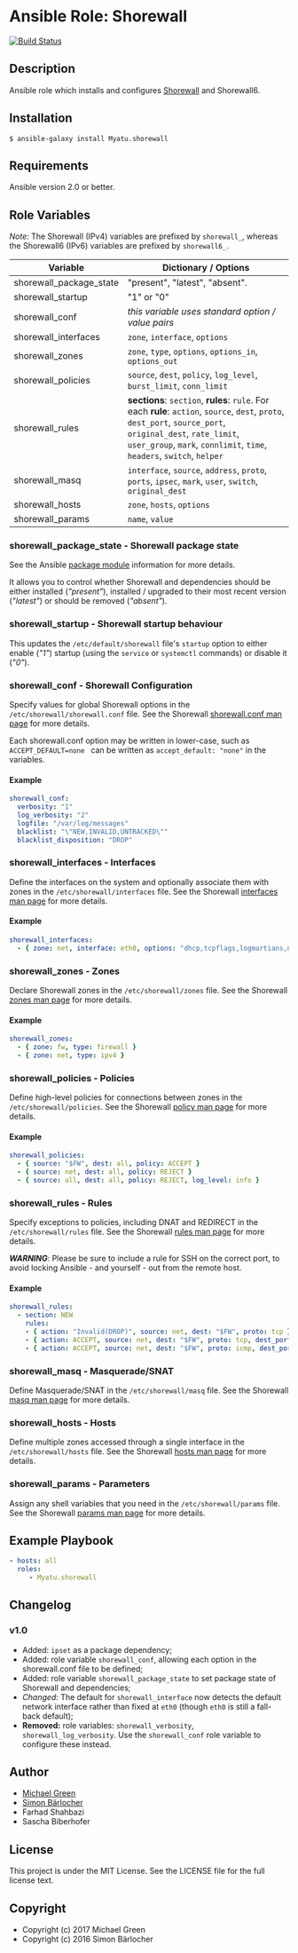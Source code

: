 # Ansible Role: Shorewall

[![Build Status](https://travis-ci.org/Myatu/ansible-shorewall.svg?branch=master)](https://travis-ci.org/Myatu/ansible-shorewall)

## Description

Ansible role which installs and configures [Shorewall](http://shorewall.org/) and Shorewall6.

## Installation

```
$ ansible-galaxy install Myatu.shorewall
```

## Requirements

Ansible version 2.0 or better.

## Role Variables

*Note:* The Shorewall (IPv4) variables are prefixed by `shorewall_`, whereas the Shorewall6 (IPv6) variables are prefixed by `shorewall6_`.

Variable | Dictionary / Options
--- | ---
shorewall_package_state | "present", "latest", "absent".
shorewall_startup | "1" or "0"
shorewall_conf | *this variable uses standard option / value pairs*
shorewall_interfaces | `zone`, `interface`, `options`
shorewall_zones | `zone`, `type`, `options`, `options_in`, `options_out`
shorewall_policies | `source`, `dest`, `policy`, `log_level`, `burst_limit`, `conn_limit`
shorewall_rules | **sections**: `section`, **rules**: `rule`.  For each **rule**: `action`, `source`, `dest`, `proto`, `dest_port`, `source_port`, `original_dest`, `rate_limit`, `user_group`, `mark`, `connlimit`, `time`, `headers`, `switch`, `helper`
shorewall_masq | `interface`, `source`, `address`, `proto`, `ports`, `ipsec`, `mark`, `user`, `switch`, `original_dest`
shorewall_hosts | `zone`, `hosts`, `options`
shorewall_params | `name`, `value`

### shorewall_package_state - Shorewall package state

See the Ansible [package module](http://docs.ansible.com/ansible/package_module.html) information for more details. 

It allows you to control whether Shorewall and dependencies should be either installed (*"present"*), installed / upgraded to their most recent version (*"latest"*) or should be removed (*"absent"*).

### shorewall_startup - Shorewall startup behaviour

This updates the `/etc/default/shorewall` file's `startup` option to either enable (*"1"*) startup (using the `service` or `systemctl` commands) or disable it (*"0"*).

### shorewall_conf - Shorewall Configuration

Specify values for global Shorewall options in the `/etc/shorewall/shorewall.conf` file. See the Shorewall [shorewall.conf man page](http://shorewall.org/manpages/shorewall.conf.html) for more details.

Each shorewall.conf option may be written in lower-case, such as `ACCEPT_DEFAULT=none
` can be written as `accept_default: "none"` in the variables.

#### Example

```yaml
shorewall_conf:
  verbosity: "1"
  log_verbosity: "2"
  logfile: "/var/log/messages"
  blacklist: "\"NEW,INVALID,UNTRACKED\""
  blacklist_disposition: "DROP"
```

### shorewall_interfaces - Interfaces

Define the interfaces on the system and optionally associate them with zones in the `/etc/shorewall/interfaces` file. See the Shorewall [interfaces man page](http://www.shorewall.net/manpages/shorewall-interfaces.html) for more details.

#### Example

```yaml
shorewall_interfaces:
  - { zone: net, interface: eth0, options: "dhcp,tcpflags,logmartians,nosmurfs,sourceroute=0" }
```

### shorewall_zones - Zones

Declare Shorewall zones in the `/etc/shorewall/zones` file. See the Shorewall [zones man page](http://www.shorewall.net/manpages/shorewall-zones.html) for more details.

#### Example

```yaml
shorewall_zones:
  - { zone: fw, type: firewall }
  - { zone: net, type: ipv4 }
```

### shorewall_policies - Policies

Define high-level policies for connections between zones in the `/etc/shorewall/policies`. See the Shorewall [policy man page](http://www.shorewall.net/manpages/shorewall-policy.html) for more details.

#### Example

```yaml
shorewall_policies:
  - { source: "$FW", dest: all, policy: ACCEPT }
  - { source: net, dest: all, policy: REJECT }
  - { source: all, dest: all, policy: REJECT, log_level: info }
```

### shorewall_rules - Rules

Specify exceptions to policies, including DNAT and REDIRECT in the `/etc/shorewall/rules` file. See the Shorewall [rules man page](http://www.shorewall.net/manpages/shorewall-rules.html) for more details.

***WARNING***: Please be sure to include a rule for SSH on the correct port, to avoid locking Ansible - and yourself - out from the remote host.

#### Example

```yaml
shorewall_rules:
  - section: NEW
    rules:
    - { action: "Invalid(DROP)", source: net, dest: "$FW", proto: tcp }
    - { action: ACCEPT, source: net, dest: "$FW", proto: tcp, dest_port: ssh }
    - { action: ACCEPT, source: net, dest: "$FW", proto: icmp, dest_port: echo-request }
```

### shorewall_masq - Masquerade/SNAT

Define Masquerade/SNAT in the `/etc/shorewall/masq` file. See the Shorewall [masq man page](http://shorewall.org/manpages/shorewall-masq.html) for more details.

### shorewall_hosts - Hosts

Define multiple zones accessed through a single interface in the `/etc/shorewall/hosts` file. See the Shorewall [hosts man page](http://shorewall.org/manpages/shorewall-hosts.html) for more details.
 
### shorewall_params - Parameters

Assign any shell variables that you need in the `/etc/shorewall/params` file. See the Shorewall [params man page](http://shorewall.org/manpages/shorewall-params.html) for more details.
 
## Example Playbook

```yml
- hosts: all
  roles:
     - Myatu.shorewall
```

## Changelog

### v1.0

- Added: `ipset` as a package dependency;
- Added: role variable `shorewall_conf`, allowing each option in the shorewall.conf file to be defined;
- Added: role variable `shorewall_package_state` to set package state of Shorewall and dependencies;
- *Changed:* The default for `shorewall_interface` now detects the default network interface rather than fixed at `eth0` (though `eth0` is still a fall-back default);
- **Removed:** role variables: `shorewall_verbosity`, `shorewall_log_verbosity`.  Use the `shorewall_conf` role variable to configure these instead.




## Author

* [Michael Green](http://myatus.com)
* [Simon Bärlocher](https://sbaerlocher.ch)
* Farhad Shahbazi
* Sascha Biberhofer
 
## License

This project is under the MIT License. See the LICENSE file for the full license text.

## Copyright

- Copyright (c) 2017 Michael Green
- Copyright (c) 2016 Simon Bärlocher

